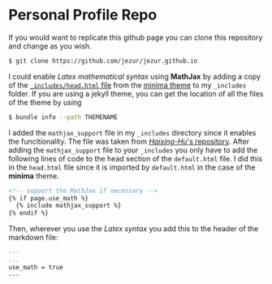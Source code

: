 # Personal Profile Repo

If you would want to replicate this github page you can clone this repository and 
change as you wish.
```bash
$ git clone https://github.com/jezur/jezur.github.io
```
I could enable *Latex mathematical syntax* using **MathJax** by adding a copy of the 
[`_includes/head.html` file](_includes/head.html) from the 
[minima theme](https://github.com/jekyll/minima) to my `_includes` folder. 
If you are using a jekyll theme, you can get the location of 
all the files of the theme by using 
```bash
$ bundle info --path THEMENAME
```

I added the `mathjax_support`
file in my `_includes` directory since it enables the funcitionality. The file was taken from 
[*Haixing-Hu*'s repository](https://github.com/Haixing-Hu/Haixing-Hu.github.io). 
After adding the `mathjax_support` file to your `_includes` you only have 
to add the following lines of code to the head section of the `default.html` file. I did this in 
the `head.html` file since it is imported by `default.html` in the case
of the **minima** theme.  
```html
<!-- support the MathJax if necessary -->
{% if page.use_math %}
  {% include mathjax_support %}
{% endif %}
```

Then, wherever you use the *Latex syntax* you add this to the header of the 
markdown file:
```markdown
---
...
use_math = true
---
``` 
